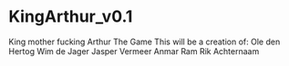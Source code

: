 # KingArthur_v0.1
King mother fucking Arthur The Game
This will be a creation of:
  Ole den Hertog
  Wim de Jager
  Jasper Vermeer
  Anmar Ram
  Rik Achternaam
